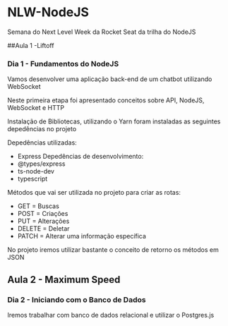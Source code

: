 # NLW-NodeJS
 Semana do Next Level Week da Rocket Seat da trilha do NodeJS

 ##Aula 1 -Liftoff
 
 ### Dia 1 - Fundamentos do NodeJS

Vamos desenvolver uma aplicação back-end de um chatbot utilizando WebSocket 

 Neste primeira etapa foi apresentado conceitos sobre API, NodeJS, WebSocket e HTTP

 Instalação de Bibliotecas, utilizando o Yarn foram instaladas as seguintes depedências no projeto

 Depedências utilizadas:
 - Express
 Depedências de desenvolvimento:
 - @types/express
 - ts-node-dev
 - typescript

Métodos que vai ser utilizada no projeto para criar as rotas:

- GET    =  Buscas
- POST   =  Criações
- PUT    =  Alterações
- DELETE =  Deletar
- PATCH  =  Alterar uma informação específica

No projeto iremos utilizar bastante o conceito de retorno os métodos em JSON

## Aula 2 - Maximum Speed

### Dia 2 - Iniciando com o Banco de Dados

Iremos trabalhar com banco de dados relacional e utilizar o Postgres.js




